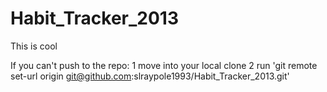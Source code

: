 Habit_Tracker_2013
==================

This is cool

If you can't push to the repo:
1 move into your local clone
2 run 'git remote set-url origin git@github.com:slraypole1993/Habit_Tracker_2013.git'
